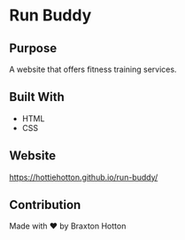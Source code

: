 # Run Buddy

## Purpose
A website that offers fitness training services.

## Built With
* HTML
* CSS

## Website
https://hottiehotton.github.io/run-buddy/

## Contribution
Made with ❤️ by Braxton Hotton
